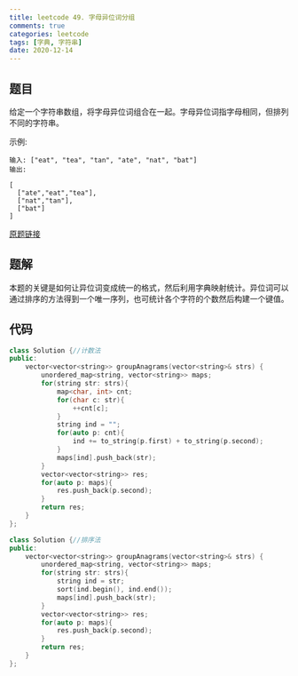 ```yaml
---
title: leetcode 49. 字母异位词分组
comments: true
categories: leetcode
tags: [字典, 字符串]
date: 2020-12-14
---
```


## 题目
给定一个字符串数组，将字母异位词组合在一起。字母异位词指字母相同，但排列不同的字符串。

示例:
```
输入: ["eat", "tea", "tan", "ate", "nat", "bat"]
输出:

[
  ["ate","eat","tea"],
  ["nat","tan"],
  ["bat"]
]
```
[原题链接](http://leetcode-cn.com)
## 题解
本题的关键是如何让异位词变成统一的格式，然后利用字典映射统计。异位词可以通过排序的方法得到一个唯一序列，也可统计各个字符的个数然后构建一个键值。

## 代码
```cpp 
class Solution {//计数法
public:
    vector<vector<string>> groupAnagrams(vector<string>& strs) {
        unordered_map<string, vector<string>> maps;
        for(string str: strs){
            map<char, int> cnt;
            for(char c: str){
                ++cnt[c];
            }
            string ind = "";
            for(auto p: cnt){
                ind += to_string(p.first) + to_string(p.second);
            }
            maps[ind].push_back(str);
        }
        vector<vector<string>> res;
        for(auto p: maps){
            res.push_back(p.second);
        }
        return res;
    }
};
```

```cpp
class Solution {//排序法
public:
    vector<vector<string>> groupAnagrams(vector<string>& strs) {
        unordered_map<string, vector<string>> maps;
        for(string str: strs){
            string ind = str;
            sort(ind.begin(), ind.end());
            maps[ind].push_back(str);
        }
        vector<vector<string>> res;
        for(auto p: maps){
            res.push_back(p.second);
        }
        return res;
    }
};
```